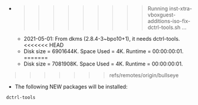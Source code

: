 * >>>>>>>>> Running inst-xtra-vboxguest-additions-iso-fix-dctrl-tools.sh ...
  * 2021-05-01: From dkms (2.8.4-3~bpo10+1), it needs dctrl-tools.
<<<<<<< HEAD
  * Disk size = 6901644K. Space Used = 4K. Runtime = 00:00:00:01.
=======
  * Disk size = 7081908K. Space Used = 4K. Runtime = 00:00:00:01.
>>>>>>> refs/remotes/origin/bullseye
  * The following NEW packages will be installed:
  ```bash
dctrl-tools
  ```
